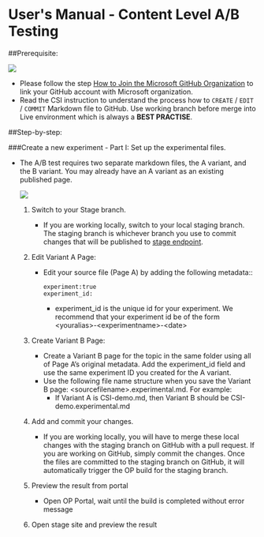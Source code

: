 # User's Manual - Content Level A/B Testing

##Prerequisite:

![](./UM-Prerequisite.png)
- Please follow the step [How to Join the Microsoft GitHub Organization](http://https://opensourcehub.microsoft.com/articles/how-to-join-microsoft-github-org-self-service) to link your GitHub account with Microsoft organization.
- Read the CSI instruction to understand the process how to `CREATE` / `EDIT` / `COMMIT` Markdown file to GitHub. Use working branch before merge into Live environment which is always a **BEST PRACTISE**.

##Step-by-step: 

###Create a new experiment - Part I: Set up the experimental files.

- The A/B test requires two separate markdown files, the A variant, and the B variant. You may already have an A variant as an existing published page.
	
	![](./UM-New-Content-Experiment.png)
	1. Switch to your Stage branch. 
		- If you are working locally, switch to your local staging branch. The staging branch is whichever branch you use to commit changes that will be published to [stage endpoint](https://stage.docs.microsoft.com).
	
	2. Edit Variant A Page:
		- Edit your source file (Page A) by adding the following metadata::
			```
			experiment:true
			experiment_id:
			```
			- experiment_id is the unique id for your experiment. We recommend that your experiment id be of the form &lt;youralias&gt;-&lt;experimentname&gt;-&lt;date&gt;
	
	3. Create Variant B Page:
		- Create a Variant B page for the topic in the same folder using all of Page A’s original metadata. Add the experiment_id field and use the same experiment ID you created for the A variant.
		- Use the following file name structure when you save the Variant B page: &lt;sourcefilename&gt;.experimental.md. For example: 
			- If Variant A is CSI-demo.md, then Variant B should be CSI-demo.experimental.md

	4. Add and commit your changes.
	 	- If you are working locally, you will have to merge these local changes with the staging branch on GitHub with a pull request. If you are working on GitHub, simply commit the changes. Once the files are committed to the staging branch on GitHub,  it will automatically trigger the OP build for the staging branch.

	5. Preview the result from portal 
	
		- Open OP Portal, wait until the build is completed without error message  

	6. Open stage site and preview the result 
